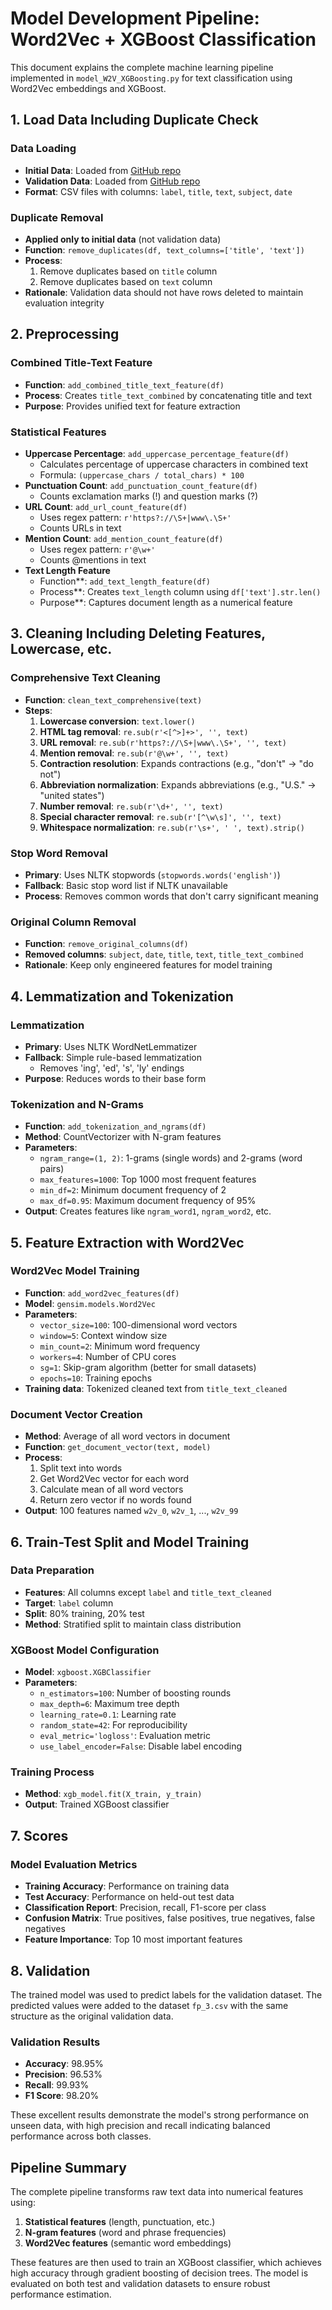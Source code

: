 # Model Development Pipeline: Word2Vec + XGBoost Classification

This document explains the complete machine learning pipeline implemented in `model_W2V_XGBoosting.py` for text classification using Word2Vec embeddings and XGBoost.

## 1. Load Data Including Duplicate Check

### Data Loading
- **Initial Data**: Loaded from [GitHub repo](https://github.com/FaayPi/project-nlp-challenge.git)
- **Validation Data**: Loaded from [GitHub repo](https://github.com/FaayPi/project-nlp-challenge.git)
- **Format**: CSV files with columns: `label`, `title`, `text`, `subject`, `date`

### Duplicate Removal
- **Applied only to initial data** (not validation data)
- **Function**: `remove_duplicates(df, text_columns=['title', 'text'])`
- **Process**:
  1. Remove duplicates based on `title` column
  2. Remove duplicates based on `text` column
- **Rationale**: Validation data should not have rows deleted to maintain evaluation integrity

## 2. Preprocessing

### Combined Title-Text Feature
- **Function**: `add_combined_title_text_feature(df)`
- **Process**: Creates `title_text_combined` by concatenating title and text
- **Purpose**: Provides unified text for feature extraction

### Statistical Features
- **Uppercase Percentage**: `add_uppercase_percentage_feature(df)`
  - Calculates percentage of uppercase characters in combined text
  - Formula: `(uppercase_chars / total_chars) * 100`
- **Punctuation Count**: `add_punctuation_count_feature(df)`
  - Counts exclamation marks (!) and question marks (?)
- **URL Count**: `add_url_count_feature(df)`
  - Uses regex pattern: `r'https?://\S+|www\.\S+'`
  - Counts URLs in text
- **Mention Count**: `add_mention_count_feature(df)`
  - Uses regex pattern: `r'@\w+'`
  - Counts @mentions in text
- **Text Length Feature**
  - Function**: `add_text_length_feature(df)`
  - Process**: Creates `text_length` column using `df['text'].str.len()`
  - Purpose**: Captures document length as a numerical feature

## 3. Cleaning Including Deleting Features, Lowercase, etc.

### Comprehensive Text Cleaning
- **Function**: `clean_text_comprehensive(text)`
- **Steps**:
  1. **Lowercase conversion**: `text.lower()`
  2. **HTML tag removal**: `re.sub(r'<[^>]+>', '', text)`
  3. **URL removal**: `re.sub(r'https?://\S+|www\.\S+', '', text)`
  4. **Mention removal**: `re.sub(r'@\w+', '', text)`
  5. **Contraction resolution**: Expands contractions (e.g., "don't" → "do not")
  6. **Abbreviation normalization**: Expands abbreviations (e.g., "U.S." → "united states")
  7. **Number removal**: `re.sub(r'\d+', '', text)`
  8. **Special character removal**: `re.sub(r'[^\w\s]', '', text)`
  9. **Whitespace normalization**: `re.sub(r'\s+', ' ', text).strip()`

### Stop Word Removal
- **Primary**: Uses NLTK stopwords (`stopwords.words('english')`)
- **Fallback**: Basic stop word list if NLTK unavailable
- **Process**: Removes common words that don't carry significant meaning

### Original Column Removal
- **Function**: `remove_original_columns(df)`
- **Removed columns**: `subject`, `date`, `title`, `text`, `title_text_combined`
- **Rationale**: Keep only engineered features for model training

## 4. Lemmatization and Tokenization

### Lemmatization
- **Primary**: Uses NLTK WordNetLemmatizer
- **Fallback**: Simple rule-based lemmatization
  - Removes 'ing', 'ed', 's', 'ly' endings
- **Purpose**: Reduces words to their base form

### Tokenization and N-Grams
- **Function**: `add_tokenization_and_ngrams(df)`
- **Method**: CountVectorizer with N-gram features
- **Parameters**:
  - `ngram_range=(1, 2)`: 1-grams (single words) and 2-grams (word pairs)
  - `max_features=1000`: Top 1000 most frequent features
  - `min_df=2`: Minimum document frequency of 2
  - `max_df=0.95`: Maximum document frequency of 95%
- **Output**: Creates features like `ngram_word1`, `ngram_word2`, etc.

## 5. Feature Extraction with Word2Vec

### Word2Vec Model Training
- **Function**: `add_word2vec_features(df)`
- **Model**: `gensim.models.Word2Vec`
- **Parameters**:
  - `vector_size=100`: 100-dimensional word vectors
  - `window=5`: Context window size
  - `min_count=2`: Minimum word frequency
  - `workers=4`: Number of CPU cores
  - `sg=1`: Skip-gram algorithm (better for small datasets)
  - `epochs=10`: Training epochs
- **Training data**: Tokenized cleaned text from `title_text_cleaned`

### Document Vector Creation
- **Method**: Average of all word vectors in document
- **Function**: `get_document_vector(text, model)`
- **Process**:
  1. Split text into words
  2. Get Word2Vec vector for each word
  3. Calculate mean of all word vectors
  4. Return zero vector if no words found
- **Output**: 100 features named `w2v_0`, `w2v_1`, ..., `w2v_99`

## 6. Train-Test Split and Model Training

### Data Preparation
- **Features**: All columns except `label` and `title_text_cleaned`
- **Target**: `label` column
- **Split**: 80% training, 20% test
- **Method**: Stratified split to maintain class distribution

### XGBoost Model Configuration
- **Model**: `xgboost.XGBClassifier`
- **Parameters**:
  - `n_estimators=100`: Number of boosting rounds
  - `max_depth=6`: Maximum tree depth
  - `learning_rate=0.1`: Learning rate
  - `random_state=42`: For reproducibility
  - `eval_metric='logloss'`: Evaluation metric
  - `use_label_encoder=False`: Disable label encoding

### Training Process
- **Method**: `xgb_model.fit(X_train, y_train)`
- **Output**: Trained XGBoost classifier

## 7. Scores

### Model Evaluation Metrics
- **Training Accuracy**: Performance on training data
- **Test Accuracy**: Performance on held-out test data
- **Classification Report**: Precision, recall, F1-score per class
- **Confusion Matrix**: True positives, false positives, true negatives, false negatives
- **Feature Importance**: Top 10 most important features

## 8. Validation

The trained model was used to predict labels for the validation dataset. The predicted values were added to the dataset `fp_3.csv` with the same structure as the original validation data.

### Validation Results
- **Accuracy**: 98.95%
- **Precision**: 96.53%
- **Recall**: 99.93%
- **F1 Score**: 98.20%

These excellent results demonstrate the model's strong performance on unseen data, with high precision and recall indicating balanced performance across both classes.

## Pipeline Summary

The complete pipeline transforms raw text data into numerical features using:
1. **Statistical features** (length, punctuation, etc.)
2. **N-gram features** (word and phrase frequencies)
3. **Word2Vec features** (semantic word embeddings)

These features are then used to train an XGBoost classifier, which achieves high accuracy through gradient boosting of decision trees. The model is evaluated on both test and validation datasets to ensure robust performance estimation.
